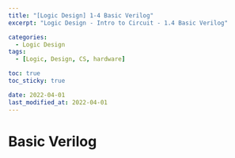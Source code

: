 ```yaml
---
title: "[Logic Design] 1-4 Basic Verilog"
excerpt: "Logic Design - Intro to Circuit - 1.4 Basic Verilog"

categories:
  - Logic Design
tags:
  - [Logic, Design, CS, hardware]

toc: true
toc_sticky: true

date: 2022-04-01
last_modified_at: 2022-04-01
---
```


# Basic Verilog
